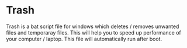 # Trash
Trash is a bat script file for windows which deletes / removes unwanted files and temporaray files. This will help you to speed up performance of your computer / laptop.
This file will automatically run after boot.
